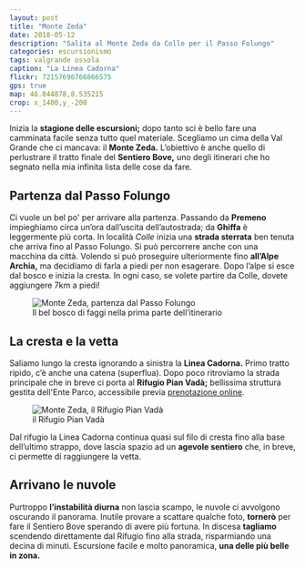 ```yaml
---
layout: post
title: "Monte Zeda"
date: 2018-05-12
description: "Salita al Monte Zeda da Colle per il Passo Folungo"
categories: escursionismo
tags: valgrande ossola
caption: "La Linea Cadorna"
flickr: 72157696766866575
gps: true
map: 46.044878,8.535215
crop: x_1400,y_-200
---
```


Inizia la **stagione delle escursioni;** dopo tanto sci è bello fare una camminata facile senza tutto quel materiale. Scegliamo un cima della Val Grande che ci mancava: il **Monte Zeda.**  L’obiettivo è anche quello di perlustrare il tratto finale del **Sentiero Bove,** uno degli itinerari che ho segnato nella mia infinita lista delle cose da fare.

## Partenza dal Passo Folungo

Ci vuole un bel po' per arrivare alla partenza. Passando da **Premeno** impieghiamo circa un’ora dall’uscita dell’autostrada; da **Ghiffa** è leggermente più corta. In località *Colle* inizia una **strada sterrata** ben tenuta che arriva fino al Passo Folungo. Si può percorrere anche con una macchina da città. Volendo si può proseguire ulteriormente fino **all’Alpe Archia,** ma decidiamo di farla a piedi per non esagerare. Dopo l’alpe si esce dal bosco e inizia la cresta. In ogni caso, se volete partire da Colle, dovete aggiungere 7km a piedi!

<figure>
    <img src="https://farm1.staticflickr.com/907/42034147742_4d90c42033_c.jpg" alt="Monte Zeda, partenza dal Passo Folungo" /> 
    <figcaption>Il bel bosco di faggi nella prima parte dell’itinerario</figcaption>
</figure>

## La cresta e la vetta

Saliamo lungo la cresta ignorando a sinistra la **Linea Cadorna.** Primo tratto ripido, c’è anche una catena (superflua). Dopo poco ritroviamo la strada principale che in breve ci porta al **Rifugio Pian Vadà;** bellissima struttura gestita dell'Ente Parco, accessibile previa [prenotazione online](http://www.parcovalgrande.it/modulo_prenotazione.php "prenotazione online del Rifugio Pian Vadà"). 

<figure>
    <img src="https://farm1.staticflickr.com/974/42078906971_a980ec6f07_c.jpg" alt="Monte Zeda, il Rifugio Pian Vadà" /> 
    <figcaption>il Rifugio Pian Vadà</figcaption>
</figure>

Dal rifugio la Linea Cadorna continua quasi sul filo di cresta fino alla base dell’ultimo strappo, dove lascia spazio ad un **agevole sentiero** che, in breve, ci permette di raggiungere la vetta. 

## Arrivano le nuvole

Purtroppo **l’instabilità diurna** non lascia scampo, le nuvole ci avvolgono oscurando il panorama. Inutile provare a scattare qualche foto, **tornerò** per fare il Sentiero Bove sperando di avere più fortuna. In discesa **tagliamo** scendendo direttamente dal Rifugio fino alla strada, risparmiando una decina di minuti. Escursione facile e molto panoramica, **una delle più belle in zona.**
